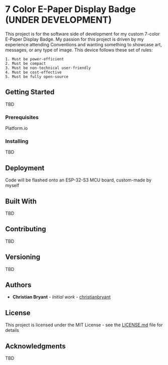 # 7 Color E-Paper Display Badge (UNDER DEVELOPMENT)

This project is for the software side of development for my custom 7-color E-Paper Display Badge. 
My passion for this project is driven by my experience attending Conventions and wanting something to showcase art, messages, or any type of image. 
This device follows these set of rules:
```
1. Must be power-efficient
2. Must be compact
3. Must be non-technical user-friendly
4. Must be cost-effective
5. Must be fully open-source
```

## Getting Started

TBD

### Prerequisites

Platform.io

### Installing

TBD

## Deployment

Code will be flashed onto an ESP-32-S3 MCU board, custom-made by myself

## Built With

TBD

## Contributing

TBD

## Versioning

TBD

## Authors

* **Christian Bryant** - *Initial work* - [christianbryant](https://github.com/christianbryant)

## License

This project is licensed under the MIT License - see the [LICENSE.md](LICENSE.md) file for details

## Acknowledgments

TBD
